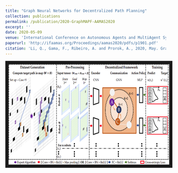 ```yaml
---
title: "Graph Neural Networks for Decentralized Path Planning"
collection: publications
permalink: /publication/2020-GraphMAPF-AAMAS2020
excerpt: ''
date: 2020-05-09
venue: 'International Conference on Autonomous Agents and MultiAgent Systems'
paperurl: 'http://ifaamas.org/Proceedings/aamas2020/pdfs/p1901.pdf'
citation: 'Li, Q., Gama, F., Ribeiro, A. and Prorok, A., 2020, May. Graph Neural Networks for Decentralized Path Planning. In Proceedings of the 19th International Conference on Autonomous Agents and MultiAgent Systems (pp. 1901-1903).'
---
```

<a href="https://youtu.be/AGDk2RozpMQ
" target="_blank"><img src="/images/customized/GraphMAPF2020.png" 
alt="IMAGE ALT TEXT HERE" width="560" height="315" border="10" /></a>


